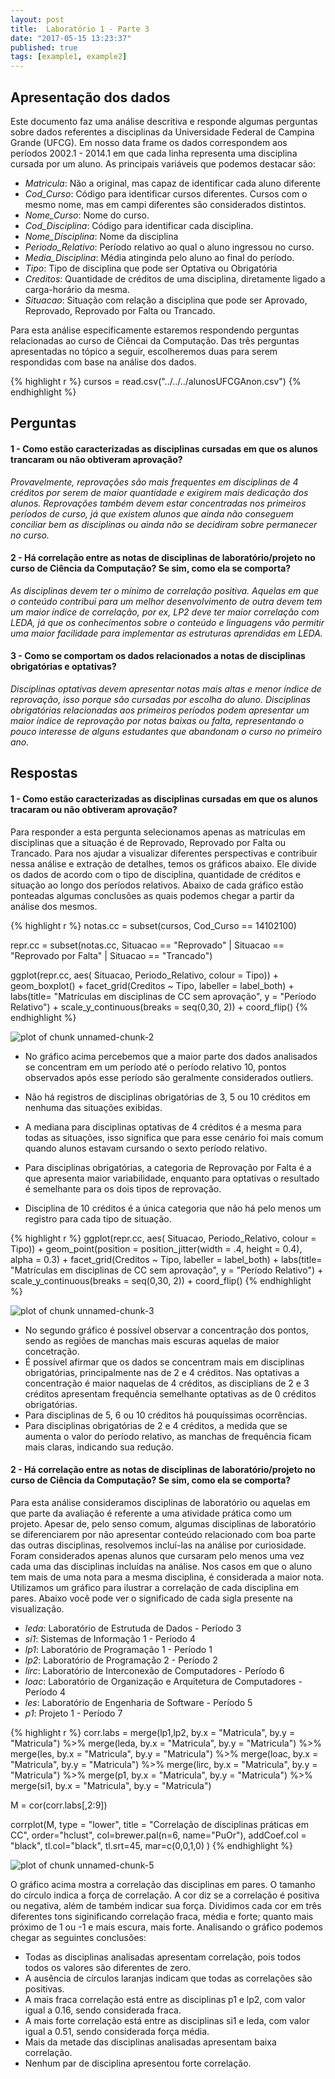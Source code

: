 ```yaml
---
layout: post
title:  Laboratório 1 - Parte 3
date: "2017-05-15 13:23:37"
published: true
tags: [example1, example2]
---
```




## Apresentação dos dados

Este documento faz uma análise descritiva e responde algumas perguntas sobre dados referentes a disciplinas da Universidade Federal de Campina Grande (UFCG). Em nosso data frame os dados correspondem aos períodos 2002.1 - 2014.1 em que cada linha representa uma disciplina cursada por um aluno. As principais variáveis que podemos destacar são:

* *Matricula*: Não a original, mas capaz de identificar cada aluno diferente
* *Cod_Curso*: Código para identificar cursos diferentes. Cursos com o mesmo nome, mas em campi diferentes são considerados distintos.
* *Nome_Curso*: Nome do curso.
* *Cod_Disciplina*: Código para identificar cada disciplina.
* *Nome_Disciplina*: Nome da disciplina
* *Periodo_Relativo*: Período relativo ao qual o aluno ingressou no curso.
* *Media_Disciplina*: Média atinginda pelo aluno ao final do período.
* *Tipo*: Tipo de disciplina que pode ser Optativa ou Obrigatória
* *Creditos*: Quantidade de créditos de uma disciplina, diretamente ligado a carga-horário da mesma.
* *Situacao*: Situação com relação a disciplina que pode ser Aprovado, Reprovado, Reprovado por Falta ou Trancado.

Para esta análise especificamente estaremos respondendo perguntas relacionadas ao curso de Ciêncai da Computação. Das três perguntas apresentadas no tópico a seguir, escolheremos duas para serem respondidas com base na análise dos dados.


{% highlight r %}
cursos = read.csv("../../../alunosUFCGAnon.csv")
{% endhighlight %}

## Perguntas

#### 1 - Como estão caracterizadas as disciplinas cursadas em que os alunos trancaram ou não obtiveram aprovação?

*Provavelmente, reprovações são mais frequentes em disciplinas de 4 créditos por serem de maior quantidade e exigirem mais dedicação dos alunos. Reprovações também devem estar concentradas nos primeiros períodos de curso, já que existem alunos que ainda não conseguem conciliar bem as disciplinas ou ainda não se decidiram sobre permanecer no curso.*

#### 2 - Há correlação entre as notas de disciplinas de laboratório/projeto no curso de Ciência da Computação? Se sim, como ela se comporta?

*As disciplinas devem ter o mínimo de correlação positiva. Aquelas em que o conteúdo contribui para um melhor desenvolvimento de outra devem tem um maior índice de correlação, por ex,  LP2 deve ter maior correlação com LEDA, já que os conhecimentos sobre o conteúdo e linguagens vão permitir uma maior facilidade para implementar as estruturas aprendidas em LEDA.*

#### 3 - Como se comportam os dados relacionados a notas de disciplinas obrigatórias e optativas?

*Disciplinas optativas devem apresentar notas mais altas e menor índice de reprovação, isso porque são cursadas por escolha do aluno. Disciplinas obrigatórias relacionadas aos primeiros períodos podem apresentar um maior índice de reprovação por notas baixas ou falta, representando o pouco interesse de alguns estudantes que abandonam o curso no primeiro ano.*

## Respostas

#### 1 - Como estão caracterizadas as disciplinas cursadas em que os alunos tracaram ou não obtiveram aprovação?

Para responder a esta pergunta selecionamos apenas as matrículas em disciplinas que a situação é de Reprovado, Reprovado por Falta ou Trancado. Para nos ajudar a visualizar diferentes perspectivas e contribuir nessa análise e extração de detalhes, temos os gráficos abaixo. Ele divide os dados de acordo com o tipo de disciplina, quantidade de créditos e situação ao longo dos períodos relativos. Abaixo de cada gráfico estão ponteadas algumas conclusões as quais podemos chegar a partir da análise dos mesmos.


{% highlight r %}
notas.cc = subset(cursos, Cod_Curso == 14102100)

repr.cc = subset(notas.cc, Situacao == "Reprovado" | Situacao == "Reprovado por Falta" | Situacao == "Trancado")

ggplot(repr.cc, aes( Situacao, Periodo_Relativo, colour = Tipo)) + geom_boxplot() + facet_grid(Creditos ~ Tipo, labeller = label_both) + labs(title= "Matrículas em disciplinas de CC sem aprovação", y = "Período Relativo") + scale_y_continuous(breaks = seq(0,30, 2)) + coord_flip()
{% endhighlight %}

![plot of chunk unnamed-chunk-2](/AD2/figure/source/lab-1-parte-3/2017-05-15-lab-1-parte-3/unnamed-chunk-2-1.png)

* No gráfico acima percebemos que a maior parte dos dados analisados se concentram em um período até o período relativo 10, pontos observados após esse período são geralmente considerados outliers.
* Não há registros de disciplinas obrigatórias de 3, 5 ou 10 créditos em nenhuma das situações exibidas. 

* A mediana para disciplinas optativas de 4 créditos é a mesma para todas as situações, isso significa que para esse cenário foi mais comum quando alunos estavam cursando o sexto período relativo.
* Para disciplinas obrigatórias, a categoria de Reprovação por Falta é a que apresenta maior variabilidade, enquanto para optativas o resultado é semelhante para os dois tipos de reprovação.
* Disciplina de 10 créditos é a única categoria que não há pelo menos um registro para cada tipo de situação.


{% highlight r %}
ggplot(repr.cc, aes( Situacao, Periodo_Relativo, colour = Tipo)) + geom_point(position = position_jitter(width = .4, height = 0.4), alpha = 0.3) + facet_grid(Creditos ~ Tipo, labeller = label_both) + labs(title= "Matrículas em disciplinas de CC sem aprovação", y = "Período Relativo") + scale_y_continuous(breaks = seq(0,30, 2)) + coord_flip()
{% endhighlight %}

![plot of chunk unnamed-chunk-3](/AD2/figure/source/lab-1-parte-3/2017-05-15-lab-1-parte-3/unnamed-chunk-3-1.png)

* No segundo gráfico é possível observar a concentração dos pontos, sendo as regiões de manchas mais escuras aquelas de maior concetração.
* É possível afirmar que os dados se concentram mais em disciplinas obrigatórias, principalmente nas de 2 e 4 créditos. Nas optativas a concentração é maior naquelas de 4 créditos, as disciplians de 2 e 3 créditos apresentam frequência semelhante optativas as de 0 créditos obrigatórias.
* Para disciplinas de 5, 6 ou 10 créditos há pouquíssimas ocorrências.
* Para disciplinas obrigatórias de 2 e 4 créditos, a medida que se aumenta o valor do período relativo, as manchas de frequência ficam mais claras, indicando sua redução.

#### 2 - Há correlação entre as notas de disciplinas de laboratório/projeto no curso de Ciência da Computação? Se sim, como ela se comporta?

Para esta análise consideramos disciplinas de laboratório ou aquelas em que parte da avaliação é referente a uma atividade prática como um projeto. Apesar de, pelo senso comum, algumas disciplinas de laboratório se diferenciarem por não apresentar conteúdo relacionado com boa parte das outras disciplinas, resolvemos incluí-las na análise por curiosidade. Foram considerados apenas alunos que cursaram pelo menos uma vez cada uma das disciplinas incluídas na análise. Nos casos em que o aluno tem mais de uma nota para a mesma disciplina, é considerada a maior nota. Utilizamos um gráfico para ilustrar a correlação de cada disciplina em pares. Abaixo você pode ver o significado de cada sigla presente na visualização.

* *leda*: Laboratório de Estrutuda de Dados - Período 3
* *si1*: Sistemas de Informação 1 - Período 4
* *lp1*: Laboratório de Programação 1 - Período 1
* *lp2*: Laboratório de Programação 2 - Período 2
* *lirc*: Laboratório de Interconexão de Computadores - Período 6
* *loac*: Laboratório de Organização e Arquitetura de Computadores - Período 4
* *les*: Laboratório de Engenharia de Software - Período 5
* *p1*: Projeto 1 - Período 7




{% highlight r %}
corr.labs = merge(lp1,lp2, by.x = "Matricula", by.y = "Matricula") %>% merge(leda, by.x = "Matricula", by.y = "Matricula") %>% merge(les, by.x = "Matricula", by.y = "Matricula") %>% merge(loac, by.x = "Matricula", by.y = "Matricula") %>% merge(lirc, by.x = "Matricula", by.y = "Matricula") %>% merge(p1, by.x = "Matricula", by.y = "Matricula")  %>% merge(si1, by.x = "Matricula", by.y = "Matricula") 

M = cor(corr.labs[,2:9])

corrplot(M, type = "lower", title = "Correlação de disciplinas práticas em CC",  order="hclust", col=brewer.pal(n=6, name="PuOr"), addCoef.col = "black", tl.col="black", tl.srt=45, mar=c(0,0,1,0) )
{% endhighlight %}

![plot of chunk unnamed-chunk-5](/AD2/figure/source/lab-1-parte-3/2017-05-15-lab-1-parte-3/unnamed-chunk-5-1.png)

O gráfico acima mostra a correlação das disciplinas em pares. O tamanho do círculo indica a força de correlação. A cor diz se a correlação é positiva ou negativa, além de também indicar sua força. Dividimos cada cor em três diferentes tons siginificando correlação fraca, média e forte; quanto mais próximo de 1 ou -1 e mais escura, mais forte. Analisando o gráfico podemos chegar as seguintes conclusões:

* Todas as disciplinas analisadas apresentam correlação, pois todos todos os valores são diferentes de zero.
* A ausência de círculos laranjas indicam que todas as correlações são positivas.
* A mais fraca correlação está entre as disciplinas p1 e lp2, com valor igual a 0.16, sendo considerada fraca.
* A mais forte correlação está entre as disciplinas si1 e leda, com valor igual a 0.51, sendo considerada força média.
* Mais da metade das disciplinas analisadas apresentam baixa correlação.
* Nenhum par de disciplina apresentou forte correlação.
